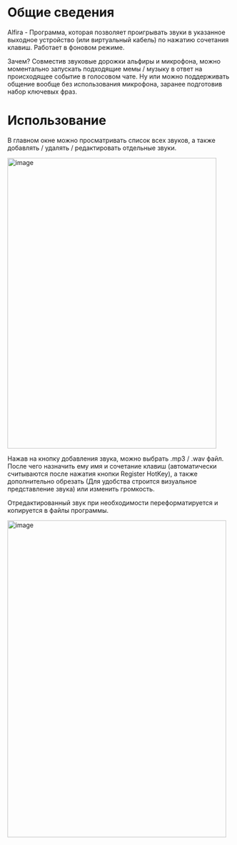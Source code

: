 # Общие сведения
Alfira - Программа, которая позволяет проигрывать звуки в указанное выходное устройство (или виртуальный кабель) по нажатию сочетания клавиш. Работает в фоновом режиме.

Зачем? Совместив звуковые дорожки альфиры и микрофона, можно моментально запускать подходящие мемы / музыку в ответ на происходящее событие в голосовом чате. Ну или можно поддерживать общение вообще без использования микрофона, заранее подготовив набор ключевых фраз.

# Использование
В главном окне можно просматривать список всех звуков, а также добавлять / удалять / редактировать отдельные звуки.

<img width="468" height="651" alt="image" src="https://github.com/user-attachments/assets/957c9957-6c65-4740-8333-ca6f890f339d" />


Нажав на кнопку добавления звука, можно выбрать .mp3 / .wav файл. После чего назначить ему имя и сочетание клавиш (автоматически считываются после нажатия кнопки Register HotKey), а также дополнительно обрезать (Для удобства строится визуальное представление звука) или изменить громкость.

Отредактированный звук при необходимости переформатируется и копируется в файлы программы.

<img width="490" height="710" alt="image" src="https://github.com/user-attachments/assets/ecba9071-eab0-43e0-b3c2-8612218d3db2" />

